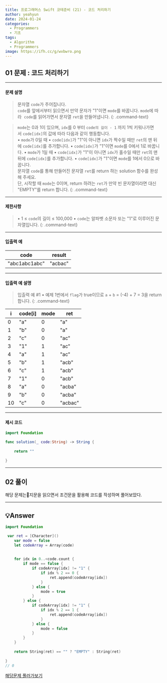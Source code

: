 ```yaml
---
title: 프로그래머스 Swift 코테준비 (21) - 코드 처리하기
author: yeahyun
date: 2024-01-24
categories:
  - Programmers
  - 기초
tags:
  - Algorithm
  - Programmers
image: https://ifh.cc/g/wvbwro.png
---
```

## 01 문제 : 코드 처리하기

---
#### 문제 설명

>문자열 `code`가 주어집니다.  
>`code`를 앞에서부터 읽으면서 만약 문자가 "1"이면 `mode`를 바꿉니다. `mode`에 따라
 `code`를 읽어가면서 문자열 `ret`을 만들어냅니다.
{: .command-text}

>`mode`는 0과 1이 있으며, `idx`를 0 부터 `code의 길이 - 1` 까지 1씩 키워나가면서 `code[idx]`의 값에 따라 다음과 같이 행동합니다.  
>	• `mode`가 0일 때
	    • `code[idx]`가 "1"이 아니면 `idx`가 짝수일 때만 `ret`의 맨 뒤에 `code[idx]`를 추가합니다.
	    • `code[idx]`가 "1"이면 `mode`를 0에서 1로 바꿉니다.
	• `mode`가 1일 때
	    • `code[idx]`가 "1"이 아니면 `idx`가 홀수일 때만 `ret`의 맨 뒤에 `code[idx]`를 추가합니다.
	    • `code[idx]`가 "1"이면 `mode`를 1에서 0으로 바꿉니다.  
문자열 `code`를 통해 만들어진 문자열 `ret`를 return 하는 solution 함수를 
>완성해 주세요.  
>단, 시작할 때 `mode`는 0이며, return 하려는 `ret`가 만약 빈 문자열이라면 
>대신 "EMPTY"를 return 합니다.
{: .command-text}

- ---
#### 제한사항

>• 1 ≤ `code`의 길이 ≤ 100,000
    • `code`는 알파벳 소문자 또는 "1"로 이루어진 문자열입니다.
{: .command-text}

---
#### 입출력 예

|code|result|
|---|---|
|"abc1abc1abc"|"acbac"|

---
#### 입출력 예 설명

>입출력 예 #1
	• 예제 1번에서 `flag`가 true이므로 `a` + `b` = (-4) + 7 = 3을 return 합니다.
{: .command-text}

|i|code[i]|mode|ret|
|---|---|---|---|
|0|"a"|0|"a"|
|1|"b"|0|"a"|
|2|"c"|0|"ac"|
|3|"1"|1|"ac"|
|4|"a"|1|"ac"|
|5|"b"|1|"acb"|
|6|"c"|1|"acb"|
|7|"1"|0|"acb"|
|8|"a"|0|"acba"|
|9|"b"|0|"acba"|
|10|"c"|0|"acbac"|


---

#### 제시 코드

```swift
import Foundation

func solution(_ code:String) -> String {
    
    return ""
    
}
```


---
## 02 풀이 

해당 문제는지문을 읽으면서 조건문을 활용해 코드를 작성하며 풀어보았다.


---

## 💡Answer

```swift
import Foundation

 var ret = [Character]()
    var mode = false
    let codeArray = Array(code)
    
    
    for idx in 0..<code.count {
        if mode == false {
            if codeArray[idx] != "1" {
                if idx % 2 == 0 {
                    ret.append(codeArray[idx])
                }
            } else {
                mode = true
            }            
        } else {
            if codeArray[idx] != "1" {
                if idx % 2 == 1 {
                    ret.append(codeArray[idx])
                }
            } else {
                mode = false
            }         
        }     
    }
    
    return String(ret) == "" ? "EMPTY" : String(ret)
    
}
// 0

```


[해당문제 풀러가보기](https://school.programmers.co.kr/learn/courses/30/lessons/181932)


